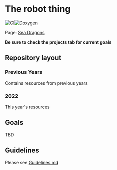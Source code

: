 # The robot thing
[![CI](https://github.com/Carterpersall/FIRST-Robotics-7446/actions/workflows/main.yml/badge.svg)](https://github.com/Carterpersall/FIRST-Robotics-7446/actions/workflows/main.yml)[![Doxygen](https://github.com/Carterpersall/FIRST-Robotics-7446/actions/workflows/Doxygen.yml/badge.svg)](https://github.com/Carterpersall/FIRST-Robotics-7446/actions/workflows/Doxygen.yml)

Page: [Sea Dragons](https://carterpersall.github.io/FIRST-Robotics-7446/html/index.html)

**Be sure to check the projects tab for current goals**

## Repository layout

### Previous Years

Contains resources from previous years

### 2022

This year's resources

## Goals

TBD

## Guidelines

Please see [Guidelines.md](2022/Guidelines.md)
